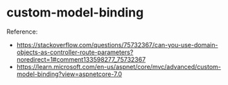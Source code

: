 # custom-model-binding

Reference:  
* https://stackoverflow.com/questions/75732367/can-you-use-domain-objects-as-controller-route-parameters?noredirect=1#comment133598277_75732367
* https://learn.microsoft.com/en-us/aspnet/core/mvc/advanced/custom-model-binding?view=aspnetcore-7.0
